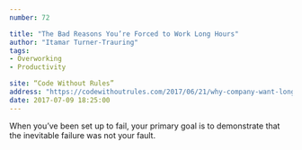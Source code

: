 ```yaml
---
number: 72

title: "The Bad Reasons You’re Forced to Work Long Hours"
author: "Itamar Turner-Trauring"
tags:
- Overworking
- Productivity

site: “Code Without Rules”
address: "https://codewithoutrules.com/2017/06/21/why-company-want-long-hours/"
date: 2017-07-09 18:25:00
---
```


When you’ve been set up to fail, your primary goal is to demonstrate that the inevitable failure was not your fault.
